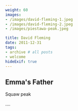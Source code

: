 ```yaml
---
weight: 60
images:
- /images/david-fleming-1.jpeg
- /images/david-fleming-2.jpeg
- /images/piestawa-peak.jpeg

title: David Fleming
date: 2011-12-31
tags:
- archive # all posts
- welcome
hideExif: true
---
```


## Emma's Father

Squaw peak

....

